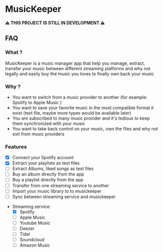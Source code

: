 # MusicKeeper

**⚠️ THIS PROJECT IS STILL IN DEVELOPMENT ⚠️**

## FAQ

### What ?

MusicKeeper is a music manager app that help you manage, extract, transfer your music between different streaming platforms and why not legally and easily buy the music you loves to finally own back your music

### Why ?

- You want to switch from a music provider to another (for example: Spotify to Apple Music )
- You want to save your favorite music in the most compatible format it exist (text file, maybe more types would be available later)
- You are subscribed to many music provider and it's tedious to keep them synchronized with your music
- You want to take back control on your music, own the files and why not exit from music providers

### Features

- [x] Connect your Spotify account
- [x] Extract your playlists as text files
- [ ] Extract Albums, liked songs as text files
- [ ] Buy an album directly from the app
- [ ] Buy a playlist directly from the app
- [ ] Transfer from one streaming service to another
- [ ] Import your music library to to musickeeper
- [ ] Sync between streaming service and musickeeper
- Streaming service:
  - [x] Spotify
  - [ ] Apple Music
  - [ ] Youtube Music
  - [ ] Deezer
  - [ ] Tidal
  - [ ] Soundcloud
  - [ ] Amazon Music

